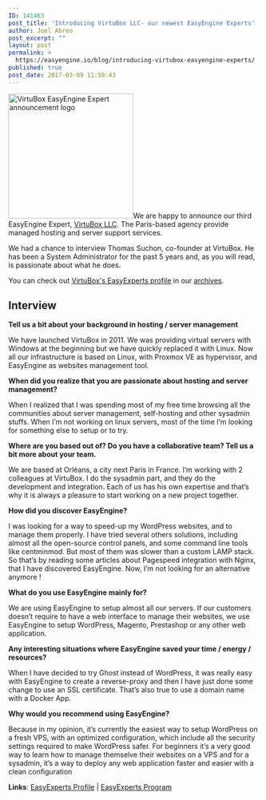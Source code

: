 ```yaml
---
ID: 141463
post_title: 'Introducing VirtuBox LLC- our newest EasyEngine Experts'
author: Joel Abreo
post_excerpt: ""
layout: post
permalink: >
  https://easyengine.io/blog/introducing-virtubox-easyengine-experts/
published: true
post_date: 2017-03-09 11:58:43
---
```

<img class="alignright wp-image-141464" src="https://easyengine.io/wp-content/uploads/2017/02/1024xVirtuBox-Copie.png" alt="VirtuBox EasyEngine Expert announcement logo " width="250" height="250" />We are happy to announce our third EasyEngine Expert, <a href="https://virtubox.net/">VirtuBox LLC</a>. The Paris-based agency provide managed hosting and server support services.

We had a chance to interview Thomas Suchon, co-founder at VirtuBox. He has been a System Administrator for the past 5 years and, as you will read, is passionate about what he does.

You can check out <a href="https://easyengine.io/easyexperts/virtubox/">VirtuBox's EasyExperts profile</a> in our <a href="https://easyengine.io/easyexperts/archive/">archives</a>.
<h2>Interview</h2>
<strong>Tell us a bit about your background in hosting / server management</strong>

We have launched VirtuBox in 2011. We was providing virtual servers with Windows at the beginning but we have quickly replaced it with Linux. Now all our infrastructure is based on Linux, with Proxmox VE as hypervisor, and EasyEngine as websites management tool.

<strong>When did you realize that you are passionate about hosting and server management?</strong>

When I realized that I was spending most of my free time browsing all the communities about server management, self-hosting and other sysadmin stuffs. When I’m not working on linux servers, most of the time I’m looking for something else to setup or to try.

<strong>Where are you based out of? Do you have a collaborative team? Tell us a bit more about your team.</strong>

We are based at Orléans, a city next Paris in France. I’m working with 2 colleagues at VirtuBox. I do the sysadmin part, and they do the development and integration. Each of us has his own expertise and that’s why it is always a pleasure to start working on a new project together.

<strong>How did you discover EasyEngine?</strong>

I was looking for a way to speed-up my WordPress websites, and to manage them properly. I have tried several others solutions, including almost all the open-source control panels, and some command line tools like centminmod. But most of them was slower than a custom LAMP stack. So that’s by reading some articles about Pagespeed integration with Nginx, that I have discovered EasyEngine. Now, I’m not looking for an alternative anymore !

<strong>What do you use EasyEngine mainly for?</strong>

We are using EasyEngine to setup almost all our servers. If our customers doesn’t require to have a web interface to manage their websites, we use EasyEngine to setup WordPress, Magento, Prestashop or any other web application.

<strong>Any interesting situations where EasyEngine saved your time / energy / resources?</strong>

When I have decided to try Ghost instead of WordPress, it was really easy with EasyEngine to create a reverse-proxy and then I have just done some change to use an SSL certificate. That’s also true to use a domain name with a Docker App.

<strong>Why would you recommend using EasyEngine?</strong>

Because in my opinion, it’s currently the easiest way to setup WordPress on a fresh VPS, with an optimized configuration, which include all the security settings required to make WordPress safer.
For beginners it’s a very good way to learn how to manage themselve their websites on a VPS and for a sysadmin, it’s a way to deploy any web application faster and easier with a clean configuration

<strong>Links</strong>: <a href="https://easyengine.io/easyexperts/virtubox/">EasyExperts Profile</a> | <a href="https://easyengine.io/easyexperts/">EasyExperts Program</a>